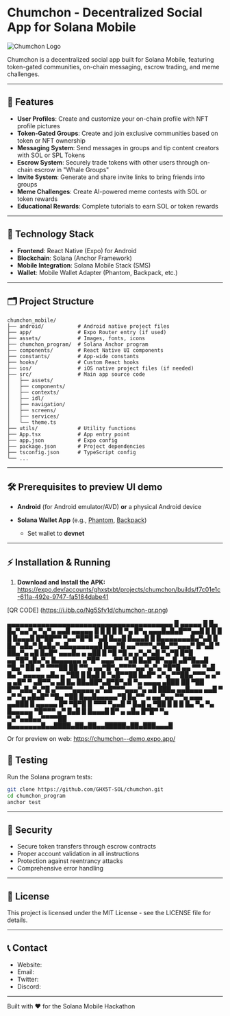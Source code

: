 # Chumchon - Decentralized Social App for Solana Mobile

![Chumchon Logo](https://i.ibb.co/7tw4D4MM/logo.png)

Chumchon is a decentralized social app built for Solana Mobile, featuring token-gated communities, on-chain messaging, escrow trading, and meme challenges.

---

## 🚀 Features

- **User Profiles**: Create and customize your on-chain profile with NFT profile pictures
- **Token-Gated Groups**: Create and join exclusive communities based on token or NFT ownership
- **Messaging System**: Send messages in groups and tip content creators with SOL or SPL Tokens
- **Escrow System**: Securely trade tokens with other users through on-chain escrow in "Whale Groups"
- **Invite System**: Generate and share invite links to bring friends into groups
- **Meme Challenges**: Create AI-powered meme contests with SOL or token rewards
- **Educational Rewards**: Complete tutorials to earn SOL or token rewards

---

## 📱 Technology Stack

- **Frontend**: React Native (Expo) for Android
- **Blockchain**: Solana (Anchor Framework)
- **Mobile Integration**: Solana Mobile Stack (SMS)
- **Wallet**: Mobile Wallet Adapter (Phantom, Backpack, etc.)

---

## 🗂️ Project Structure

```
chumchon_mobile/
├── android/           # Android native project files
├── app/               # Expo Router entry (if used)
├── assets/            # Images, fonts, icons
├── chumchon_program/  # Solana Anchor program
├── components/        # React Native UI components
├── constants/         # App-wide constants
├── hooks/             # Custom React hooks
├── ios/               # iOS native project files (if needed)
├── src/               # Main app source code
│   ├── assets/
│   ├── components/
│   ├── contexts/
│   ├── idl/
│   ├── navigation/
│   ├── screens/
│   ├── services/
│   └── theme.ts
├── utils/             # Utility functions
├── App.tsx            # App entry point
├── app.json           # Expo config
├── package.json       # Project dependencies
├── tsconfig.json      # TypeScript config
└── ...
```

---

## 🛠️ Prerequisites to preview UI demo


- **Android** (for Android emulator/AVD) **or** a physical Android device

- **Solana Wallet App** (e.g., [Phantom](https://phantom.app/), [Backpack](https://backpack.app/))
  - Set wallet to **devnet**
---

## ⚡ Installation & Running

1. **Download and Install the APK:**
   https://expo.dev/accounts/ghxstxbt/projects/chumchon/builds/f7c01e1c-611a-492e-9747-fa5184dabe41


[QR CODE] (https://i.ibb.co/Ng5Sfv1d/chumchon-qr.png)

  ▄▄▄▄▄▄▄▄▄▄▄▄▄▄▄▄▄▄▄▄▄▄▄▄▄▄▄▄▄▄▄▄▄▄▄▄▄▄▄
  █ ▄▄▄▄▄ █   █▄ █▄▀▄▄▀▄ ▀▄▀▄ ▄▄█ ▄▄▄▄▄ █
  █ █   █ █ ▀▄ █▀▄  ▄▄▄█▄█▄█▀▀▄▄█ █   █ █
  █ █▄▄▄█ █▀██▀▀ ▀▄▄▀█▀█ ▀▄█ █▄▄█ █▄▄▄█ █
  █▄▄▄▄▄▄▄█▄▀▄█ █ █▄▀▄█▄▀ █▄█▄▀▄█▄▄▄▄▄▄▄█
  █▄▄▀█ ▄▄▀▀▀▀▄▀█▄▀▀▄▄▄▀ █▀▄█ ▀ ██▄▀▄  ▄█
  █▄█▀ ▄▄▄█▄ ▄ ▄██ █ ▀█ ▀█  ▄ ▄▀▄▀▄█ ▀▄▀█
  █▀█   ▄▄▀█▀▄█▄▀▄ █▄▄▄▄▄▄ ▄▀█▀ ▄▄▄▀▀ ▀▄█
  █▄█▀█▀▄▄█  ▄█▀█▄▄█ ▀█▄▀   ██  ▄▀  ▀▀▀██
  ██ ▀▀▄ ▄▄▀█▀▄▀▀▀▀▄▄▀▄▀▄ ▀█▀█  ▄▄ ▀▀ ▀▄█
  █▄ ▀   ▄▄▄▄▄ ▄█▄ ▄ ▀██ █ █▄█  █ ▀▄█▀▀██
  █▄█▀ ▄▀▄ ▀▀██▄▀▀▀▄  ▄▀ ▄ ▄█▀ ▀ ▄█▀▀▄ ▄█
  █▄   ██▄██▀▄█▀█▀▄█  ▀▄ ▄▄▄▄ ▄███ ██ ▀██
  █▀▀▄█▄▀▄▀█  ▄▀▀▀▀▄▄▄▄▄ ▄▀▄█▀▀▀▄▄▄▀▄  ▄█
  ███▄  ▄▄█▄▄▄ ▄▄█ ▀ ▄▀  ▀▄ ▄█▄█▀ ▀█▄ ▀██
  █▄▄█▄▄▄▄▄▀█ █▄▀▀ ▄ ▄▄▀▄▄  ▀▀▄ ▄▄▄ ▄▄███
  █ ▄▄▄▄▄ █▀ ▀█▀█  █ ▀▀▀ ▀▄▄█ ▀ █▄█ ▄ ▀██
  █ █   █ █▄ ▀▄ ▀▄ █▄▄▄▄▄ ▀█▀▀▀    ▄▀ █▄█
  █ █▄▄▄█ █▀ ▄ ▄█▄ █▀█▀ ▀▄ ▀▄▀▄▄█▄▄▀▀▀▀██
  █▄▄▄▄▄▄▄█▄▄████▄██▄██▄▄█████▄██▄███▄▄▄█

 

   Or for preview on web: https://chumchon--demo.expo.app/


## 🧪 Testing

Run the Solana program tests:

```bash
git clone https://github.com/GHX5T-SOL/chumchon.git
cd chumchon_program
anchor test
```

---

## 🔐 Security

- Secure token transfers through escrow contracts
- Proper account validation in all instructions
- Protection against reentrancy attacks
- Comprehensive error handling

---

## 📄 License

This project is licensed under the MIT License - see the LICENSE file for details.

---

## 📞 Contact

- Website: 
- Email: 
- Twitter:
- Discord:

---

Built with ❤️ for the Solana Mobile Hackathon
